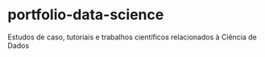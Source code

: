 # portfolio-data-science
Estudos de caso, tutoriais e trabalhos científicos relacionados à Ciência de Dados

